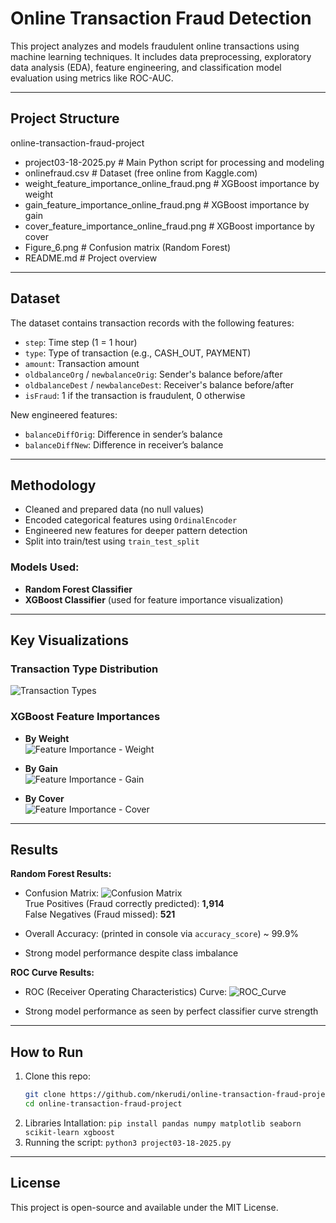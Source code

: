 #  Online Transaction Fraud Detection

This project analyzes and models fraudulent online transactions using machine learning techniques. It includes data preprocessing, exploratory data analysis (EDA), feature engineering, and classification model evaluation using metrics like ROC-AUC.

---

##  Project Structure 
 online-transaction-fraud-project 
-  project03-18-2025.py # Main Python script for processing and modeling 
-  onlinefraud.csv # Dataset (free online from Kaggle.com) 
-  weight_feature_importance_online_fraud.png # XGBoost importance by weight 
-  gain_feature_importance_online_fraud.png # XGBoost importance by gain 
-  cover_feature_importance_online_fraud.png # XGBoost importance by cover 
-  Figure_6.png # Confusion matrix (Random Forest)
-  README.md # Project overview


---

##  Dataset

The dataset contains transaction records with the following features:

- `step`: Time step (1 = 1 hour)
- `type`: Type of transaction (e.g., CASH_OUT, PAYMENT)
- `amount`: Transaction amount
- `oldbalanceOrg` / `newbalanceOrig`: Sender's balance before/after
- `oldbalanceDest` / `newbalanceDest`: Receiver's balance before/after
- `isFraud`: 1 if the transaction is fraudulent, 0 otherwise

New engineered features:
- `balanceDiffOrig`: Difference in sender’s balance
- `balanceDiffNew`: Difference in receiver’s balance

---

##  Methodology

- Cleaned and prepared data (no null values)
- Encoded categorical features using `OrdinalEncoder`
- Engineered new features for deeper pattern detection
- Split into train/test using `train_test_split`

###  Models Used:

- **Random Forest Classifier**
- **XGBoost Classifier** (used for feature importance visualization)

---

##  Key Visualizations

###  Transaction Type Distribution

![Transaction Types](https://github.com/nkerudi/online-transaction-fraud-project/blob/main/Figure_6.png)

###  XGBoost Feature Importances

- **By Weight**  
  ![Feature Importance - Weight](https://github.com/nkerudi/online-transaction-fraud-project/blob/main/weight_feature_importance_online_fraud.png)

- **By Gain**  
  ![Feature Importance - Gain](https://github.com/nkerudi/online-transaction-fraud-project/blob/main/gain_feature_importance_online_fraud.png)

- **By Cover**  
  ![Feature Importance - Cover](https://github.com/nkerudi/online-transaction-fraud-project/blob/main/cover_feature_importance_online_fraud.png)

---

##  Results

**Random Forest Results:**
- Confusion Matrix:
  ![Confusion Matrix](https://github.com/nkerudi/online-transaction-fraud-project/blob/main/Screen%20Shot%202025-03-23%20at%202.20.59%20PM.png)  
  True Positives (Fraud correctly predicted): **1,914**  
  False Negatives (Fraud missed): **521**

- Overall Accuracy: (printed in console via `accuracy_score`) ~ 99.9%

- Strong model performance despite class imbalance

**ROC Curve Results:**
- ROC (Receiver Operating Characteristics) Curve:
![ROC_Curve](https://github.com/nkerudi/online-transaction-fraud-project/blob/main/ROCCurve.png)

- Strong model performance as seen by perfect classifier curve strength 

---

##  How to Run

1. Clone this repo:
   ```bash
   git clone https://github.com/nkerudi/online-transaction-fraud-project.git
   cd online-transaction-fraud-project
2. Libraries Intallation:
   `pip install pandas numpy matplotlib seaborn scikit-learn xgboost`
3. Running the script:
   `python3 project03-18-2025.py`

---
## License ##
This project is open-source and available under the MIT License. 







